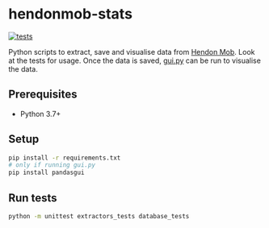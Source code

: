 # hendonmob-stats

[![tests](https://github.com/StefanBratanov/hendonmob-stats/actions/workflows/tests.yml/badge.svg)](https://github.com/StefanBratanov/hendonmob-stats/actions/workflows/tests.yml)

Python scripts to extract, save and visualise data from [Hendon Mob](https://www.thehendonmob.com/). Look at the tests for usage. Once the data is saved, [gui.py](./gui.py) can be run to visualise the data.

## Prerequisites
- Python 3.7+

## Setup
```bash
pip install -r requirements.txt
# only if running gui.py
pip install pandasgui
```

## Run tests
```bash
python -m unittest extractors_tests database_tests
```

